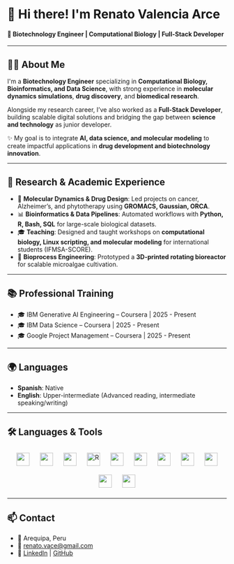 # 👋 Hi there! I'm **Renato Valencia Arce**

#### 🚀 Biotechnology Engineer | Computational Biology | Full-Stack Developer

---

## 👨‍🔬 About Me

I'm a **Biotechnology Engineer** specializing in **Computational Biology, Bioinformatics, and Data Science**, with strong experience in **molecular dynamics simulations**, **drug discovery**, and **biomedical research**.

Alongside my research career, I’ve also worked as a **Full-Stack Developer**, building scalable digital solutions and bridging the gap between **science and technology** as junior developer.

✨ My goal is to integrate **AI, data science, and molecular modeling** to create impactful applications in **drug development and biotechnology innovation**.

---

## 🔬 Research & Academic Experience

* 🧪 **Molecular Dynamics & Drug Design**: Led projects on cancer, Alzheimer’s, and phytotherapy using **GROMACS, Gaussian, ORCA**.
* 📊 **Bioinformatics & Data Pipelines**: Automated workflows with **Python, R, Bash, SQL** for large-scale biological datasets.
* 🎓 **Teaching**: Designed and taught workshops on **computational biology, Linux scripting, and molecular modeling** for international students (IFMSA-SCORE).
* 🧬 **Bioprocess Engineering**: Prototyped a **3D-printed rotating bioreactor** for scalable microalgae cultivation.

---

## 📚 Professional Training

* 🎓 IBM Generative AI Engineering – Coursera   | 2025 - Present
* 🎓 IBM Data Science – Coursera                | 2025 - Present
* 🎓 Google Project Management – Coursera       | 2025 - Present

---

## 🌍 Languages

* **Spanish**: Native
* **English**: Upper-intermediate (Advanced reading, intermediate speaking/writing)

---

## 🛠️ Languages & Tools

<div align="center">  
<a href="https://www.linux.org/" target="_blank"><img style="margin: 10px" src="https://profilinator.rishav.dev/skills-assets/linux-original.svg" height="30" /></a>  
<a href="https://www.python.org/" target="_blank"><img style="margin: 10px" src="https://profilinator.rishav.dev/skills-assets/python-original.svg" height="30" /></a>  
<a href="https://www.gnu.org/software/bash/" target="_blank"><img style="margin: 10px" src="https://profilinator.rishav.dev/skills-assets/gnu_bash-icon.svg" height="30" /></a>  
<a href="https://www.r-project.org/" target="_blank"><img style="margin: 10px" src="https://profilinator.rishav.dev/skills-assets/r.svg" alt="R" height="30" /></a>  
<a href="https://flutter.dev/" target="_blank"><img style="margin: 10px" src="https://profilinator.rishav.dev/skills-assets/flutterio-icon.svg" height="30" /></a>  
<a href="https://firebase.google.com/" target="_blank"><img style="margin: 10px" src="https://profilinator.rishav.dev/skills-assets/firebase.png" height="30" /></a>  
<a href="https://reactjs.org/" target="_blank"><img style="margin: 10px" src="https://profilinator.rishav.dev/skills-assets/react-original-wordmark.svg" height="30" /></a>  
<a href="https://nextjs.org/" target="_blank"><img style="margin: 10px" src="https://profilinator.rishav.dev/skills-assets/nextjs.png" height="30" /></a>  
<a href="https://www.javascript.com/" target="_blank"><img style="margin: 10px" src="https://profilinator.rishav.dev/skills-assets/javascript-original.svg" height="30" /></a>  
<a href="https://tailwindcss.com/" target="_blank"><img style="margin: 10px" src="https://profilinator.rishav.dev/skills-assets/tailwindcss.svg" height="30" /></a>  
<a href="https://www.figma.com/" target="_blank"><img style="margin: 10px" src="https://profilinator.rishav.dev/skills-assets/figma-icon.svg" height="30" /></a>  
</div>  

---

## 📫 Contact

* 📍 Arequipa, Peru
* 📧 [renato.vace@gmail.com](mailto:renato.vace@gmail.com)
* 💼 [LinkedIn](https://linkedin.com) | [GitHub](https://github.com)
